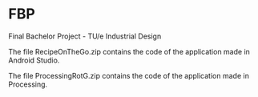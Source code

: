 # FBP
Final Bachelor Project - TU/e Industrial Design

The file RecipeOnTheGo.zip contains the code of the application made in Android Studio.

The file ProcessingRotG.zip contains the code of the application made in Processing.
